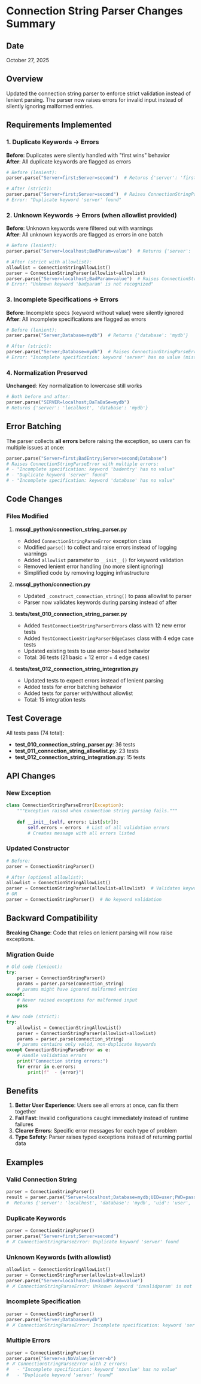 # Connection String Parser Changes Summary

## Date
October 27, 2025

## Overview
Updated the connection string parser to enforce strict validation instead of lenient parsing. The parser now raises errors for invalid input instead of silently ignoring malformed entries.

## Requirements Implemented

### 1. Duplicate Keywords → Errors
**Before**: Duplicates were silently handled with "first wins" behavior  
**After**: All duplicate keywords are flagged as errors

```python
# Before (lenient):
parser.parse("Server=first;Server=second")  # Returns {'server': 'first'}

# After (strict):
parser.parse("Server=first;Server=second")  # Raises ConnectionStringParseError
# Error: "Duplicate keyword 'server' found"
```

### 2. Unknown Keywords → Errors (when allowlist provided)
**Before**: Unknown keywords were filtered out with warnings  
**After**: All unknown keywords are flagged as errors in one batch

```python
# Before (lenient):
parser.parse("Server=localhost;BadParam=value")  # Returns {'server': 'localhost'}

# After (strict with allowlist):
allowlist = ConnectionStringAllowList()
parser = ConnectionStringParser(allowlist=allowlist)
parser.parse("Server=localhost;BadParam=value")  # Raises ConnectionStringParseError
# Error: "Unknown keyword 'badparam' is not recognized"
```

### 3. Incomplete Specifications → Errors
**Before**: Incomplete specs (keyword without value) were silently ignored  
**After**: All incomplete specifications are flagged as errors

```python
# Before (lenient):
parser.parse("Server;Database=mydb")  # Returns {'database': 'mydb'}

# After (strict):
parser.parse("Server;Database=mydb")  # Raises ConnectionStringParseError
# Error: "Incomplete specification: keyword 'server' has no value (missing '=')"
```

### 4. Normalization Preserved
**Unchanged**: Key normalization to lowercase still works

```python
# Both before and after:
parser.parse("SERVER=localhost;DaTaBaSe=mydb")
# Returns {'server': 'localhost', 'database': 'mydb'}
```

## Error Batching

The parser collects **all errors** before raising the exception, so users can fix multiple issues at once:

```python
parser.parse("Server=first;BadEntry;Server=second;Database")
# Raises ConnectionStringParseError with multiple errors:
# - "Incomplete specification: keyword 'badentry' has no value"
# - "Duplicate keyword 'server' found"
# - "Incomplete specification: keyword 'database' has no value"
```

## Code Changes

### Files Modified

1. **mssql_python/connection_string_parser.py**
   - Added `ConnectionStringParseError` exception class
   - Modified `parse()` to collect and raise errors instead of logging warnings
   - Added `allowlist` parameter to `__init__()` for keyword validation
   - Removed lenient error handling (no more silent ignoring)
   - Simplified code by removing logging infrastructure

2. **mssql_python/connection.py**
   - Updated `_construct_connection_string()` to pass allowlist to parser
   - Parser now validates keywords during parsing instead of after

3. **tests/test_010_connection_string_parser.py**
   - Added `TestConnectionStringParserErrors` class with 12 new error tests
   - Added `TestConnectionStringParserEdgeCases` class with 4 edge case tests
   - Updated existing tests to use error-based behavior
   - Total: 36 tests (21 basic + 12 error + 4 edge cases)

4. **tests/test_012_connection_string_integration.py**
   - Updated tests to expect errors instead of lenient parsing
   - Added tests for error batching behavior
   - Added tests for parser with/without allowlist
   - Total: 15 integration tests

## Test Coverage

All tests pass (74 total):
- **test_010_connection_string_parser.py**: 36 tests 
- **test_011_connection_string_allowlist.py**: 23 tests 
- **test_012_connection_string_integration.py**: 15 tests 

## API Changes

### New Exception

```python
class ConnectionStringParseError(Exception):
    """Exception raised when connection string parsing fails."""
    
    def __init__(self, errors: List[str]):
        self.errors = errors  # List of all validation errors
        # Creates message with all errors listed
```

### Updated Constructor

```python
# Before:
parser = ConnectionStringParser()

# After (optional allowlist):
allowlist = ConnectionStringAllowList()
parser = ConnectionStringParser(allowlist=allowlist)  # Validates keywords
# OR
parser = ConnectionStringParser()  # No keyword validation
```

## Backward Compatibility

**Breaking Change**: Code that relies on lenient parsing will now raise exceptions.

### Migration Guide

```python
# Old code (lenient):
try:
    parser = ConnectionStringParser()
    params = parser.parse(connection_string)
    # params might have ignored malformed entries
except:
    # Never raised exceptions for malformed input
    pass

# New code (strict):
try:
    allowlist = ConnectionStringAllowList()
    parser = ConnectionStringParser(allowlist=allowlist)
    params = parser.parse(connection_string)
    # params contains only valid, non-duplicate keywords
except ConnectionStringParseError as e:
    # Handle validation errors
    print("Connection string errors:")
    for error in e.errors:
        print(f"  - {error}")
```

## Benefits

1. **Better User Experience**: Users see all errors at once, can fix them together
2. **Fail Fast**: Invalid configurations caught immediately instead of runtime failures
3. **Clearer Errors**: Specific error messages for each type of problem
4. **Type Safety**: Parser raises typed exceptions instead of returning partial data

## Examples

### Valid Connection String
```python
parser = ConnectionStringParser()
result = parser.parse("Server=localhost;Database=mydb;UID=user;PWD=pass")
#  Returns {'server': 'localhost', 'database': 'mydb', 'uid': 'user', 'pwd': 'pass'}
```

### Duplicate Keywords
```python
parser = ConnectionStringParser()
parser.parse("Server=first;Server=second")
# ✗ ConnectionStringParseError: Duplicate keyword 'server' found
```

### Unknown Keywords (with allowlist)
```python
allowlist = ConnectionStringAllowList()
parser = ConnectionStringParser(allowlist=allowlist)
parser.parse("Server=localhost;InvalidParam=value")
# ✗ ConnectionStringParseError: Unknown keyword 'invalidparam' is not recognized
```

### Incomplete Specification
```python
parser = ConnectionStringParser()
parser.parse("Server;Database=mydb")
# ✗ ConnectionStringParseError: Incomplete specification: keyword 'server' has no value
```

### Multiple Errors
```python
parser = ConnectionStringParser()
parser.parse("Server=a;NoValue;Server=b")
# ✗ ConnectionStringParseError with 2 errors:
#   - "Incomplete specification: keyword 'novalue' has no value"
#   - "Duplicate keyword 'server' found"
```
